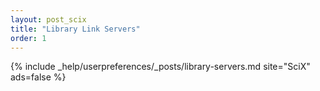 ```yaml
---
layout: post_scix
title: "Library Link Servers"
order: 1
---
```


{% include _help/userpreferences/_posts/library-servers.md site="SciX" ads=false %}

